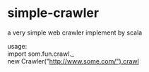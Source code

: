 # simple-crawler
a very simple web crawler implement by scala

usage:<br>
 import som.fun.crawl._<br>
 new Crawler("http://www.some.com/").crawl
